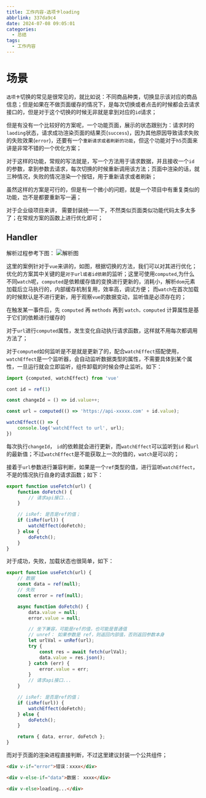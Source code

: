 ```yaml
---
title: 工作内容-选项卡loading
abbrlink: 337da9c4
date: 2024-07-08 09:05:01
categories:
  - 总结
tags:
  - 工作内容
---
```


# 场景


`选项卡`切换的常见是很常见的，就比如说：不同商品种类，切换显示该对应的商品信息；但是如果在不做页面缓存的情况下，是每次切换或者点击的时候都会去请求接口的，但是对于这个切换的时候无非就是拿到对应的`id`请求；


但是有没有一个比较好的方案呢，一个功能页面，展示的状态跟别为：请求时的`laoding`状态，请求成功渲染页面的结果页(`success`)，因为其他原因导致请求失败的失败效果(`error`)，还要有一个`重新请求或者刷新的功能`，但这个功能对于`h5`页面来讲是非常不错的一个优化方案；

对于这样的功能，常规的写法就是，写一个方法用于请求数据，并且接收一个`id`的参数，拿到参数去请求，每次切换的时候重新调用该方法；页面中渲染的话，就三种情况，失败的情况渲染一个按钮，用于重新请求或者刷新；

虽然这样的方案是可行的，但是有一个微小的问题，就是一个项目中有重复类似的功能，岂不是都要重新写一遍；

对于企业级项目来讲， 需要封装统一一下，不然类似页面类似功能代码太多太多了；在常规方案的函数上进行优化即可；

## Handler

解析过程参考下图：
![解析图](https://wangxiaoze-view.github.io/picx-images-hosting/images/tabs_loading.png)

这里的案例针对于`vue`来讲的，如图，根据切换的方法，我们可以对其进行优化；优化的方案其中关键的是`对于url或者id依赖`的监听；这里可使用`computed`,为什么不同`watch`呢，`computed`是依赖缓存值的变换进行更新的，消耗小，解析`dom`元素加载后立马执行的，内部缓存机制复用，效率高，调试方便； 而`watch`在首次加载的时候默认是不进行更新，用于观察`vue`的数据变动，监听值是必须存在的；

在触发某一事件后，先 `computed` 再 `methods` 再到 `watch，computed` 计算属性是基于它们的依赖进行缓存的

对于`url`进行`computed`属性，发生变化自动执行请求函数，这样就不用每次都调用方法了；

对于`computed`如何监听是不是就是更新了的，配合`watchEffect`搭配使用，`watchEffect`是一个监听器，会自动监听数据类型的属性，不需要具体到某个属性，一旦运行就会立即监听，组件卸载的时候会停止监听。如下：

```js
import {computed, watchEffect} from 'vue'

cont id = ref(1)

const changeId = () => id.value++;

const url = computed(() => 'https://api-xxxxx.com' + id.value);

watchEffect(() => {
    console.log('watchEffect to url', url);
})

```

每次执行`changeId`， `id`的依赖就会进行更新，而`watchEffect`可以监听到`id` 和`url`的最新值；不过`watchEffect`是不能获取上一次的值的，`watch`是可以的；

接着于`url`参数进行兼容判断，如果是一个`ref`类型的值，进行监听`watchEffect`，不是的情况执行自身的请求函数；如下：

```js
export function useFetch(url) {
	function doFetch() {
		// 请求api接口...
	}

	// isRef: 是否是ref的值；
	if (isRef(url)) {
		watchEffect(doFetch);
	} else {
		doFetch();
	}
}
```

对于成功，失败，加载状态也很简单，如下：

```js
export function useFetch(url) {
	// 数据
	const data = ref(null);
	// 失败
	const error = ref(null);

	async function doFetch() {
		data.value = null;
		error.value = null;

		// 坐下兼容，可能是ref的值，也可能是普通值
		// unref： 如果参数是 ref，则返回内部值，否则返回参数本身
		let urlVal = unRef(url);
		try {
			const res = await fetch(urlVal);
			data.value = res.json();
		} catch (err) {
			error.value = err;
		}
		// 请求api接口...
	}

	// isRef: 是否是ref的值；
	if (isRef(url)) {
		watchEffect(doFetch);
	} else {
		doFetch();
	}

	return { data, error, doFetch };
}
```

而对于页面的渲染进程直接判断，不过这里建议封装一个公共组件；

```html
<div v-if="error">错误：xxxx</div>

<div v-else-if="data">数据： xxxx</div>

<div v-else>loading...</div>
```
